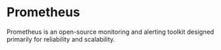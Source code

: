 # Prometheus

Prometheus is an open-source monitoring and alerting toolkit designed primarily for reliability and scalability.
